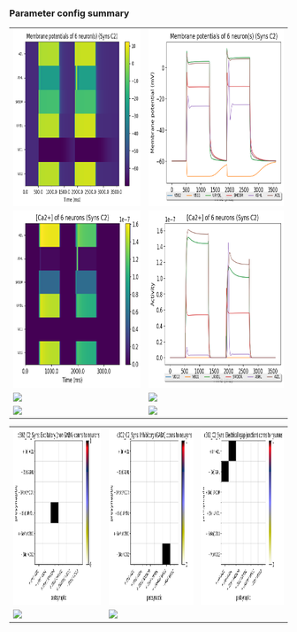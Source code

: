 ### Parameter config summary 
<table>

<tr>
  <td><a href="neurons_C2_Syns.png"><img alt=" " src="neurons_C2_Syns.png" height="320"/></a></td>
  <td><a href="traces_neuron_Syns_C2.png"><img alt=" " src="traces_neuron_Syns_C2.png" height="320"/></a></td>
</tr>

<tr>
  <td><a href="neuron_activity_C2_Syns.png"><img alt=" " src="neuron_activity_C2_Syns.png" height="320"/></a></td>
  <td><a href="traces_neuron_activity_Syns_C2.png"><img alt=" " src="traces_neuron_activity_Syns_C2.png" height="320"/></a></td>
</tr>

<tr>
  <td><a href="muscles_C2_Syns.png"><img alt=" " src="muscles_C2_Syns.png" height="320"/></a></td>
  <td><a href="traces_muscles_Syns_C2.png"><img alt=" " src="traces_muscles_Syns_C2.png" height="320"/></a></td>
</tr>

<tr>
  <td><a href="muscle_activity_C2_Syns.png"><img alt=" " src="muscle_activity_C2_Syns.png" height="320"/></a></td>
  <td><a href="traces_muscles_activity_Syns_C2.png"><img alt=" " src="traces_muscles_activity_Syns_C2.png" height="320"/></a></td>
</tr>
</table>
<table>

<tr><td><a href="c302_C2_Syns_exc_to_neurons.png"><img alt=" " src="c302_C2_Syns_exc_to_neurons.png" height="320"/></a></td>

  <td><a href="c302_C2_Syns_inh_to_neurons.png"><img alt=" " src="c302_C2_Syns_inh_to_neurons.png" height="320"/></a></td>

  <td><a href="c302_C2_Syns_elec_to_neurons.png"><img alt=" " src="c302_C2_Syns_elec_to_neurons.png" height="320"/></a></td></tr>

<tr><td><a href="c302_C2_Syns_exc_to_muscles.png"><img alt=" " src="c302_C2_Syns_exc_to_muscles.png" height="320"/></a></td>

  <td><a href="c302_C2_Syns_inh_to_muscles.png"><img alt=" " src="c302_C2_Syns_inh_to_muscles.png" height="320"/></a></td></tr>
</table>
